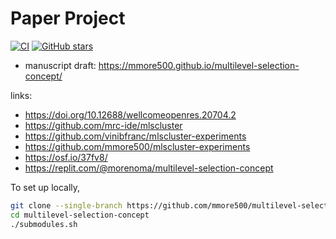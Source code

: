 # Paper Project

[![CI](https://github.com/mmore500/multilevel-selection-concept/actions/workflows/ci.yaml/badge.svg)](https://github.com/mmore500/multilevel-selection-concept/actions/workflows/ci.yaml)
[![GitHub stars](https://img.shields.io/github/stars/mmore500/multilevel-selection-concept.svg?style=flat-square&logo=github&label=Stars&logoColor=white)](https://github.com/mmore500/multilevel-selection-concept)

- manuscript draft: <https://mmore500.github.io/multilevel-selection-concept/>

links:
- https://doi.org/10.12688/wellcomeopenres.20704.2
- https://github.com/mrc-ide/mlscluster
- https://github.com/vinibfranc/mlscluster-experiments
- https://github.com/mmore500/mlscluster-experiments
- https://osf.io/37fv8/
- https://replit.com/@morenoma/multilevel-selection-concept

To set up locally,
```bash
git clone --single-branch https://github.com/mmore500/multilevel-selection-concept.git
cd multilevel-selection-concept
./submodules.sh
```
